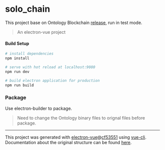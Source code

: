 # solo_chain

This project base on Ontology Blockchain [release](https://github.com/ontio/ontology/releases), run in test mode.


> An electron-vue project

#### Build Setup

``` bash
# install dependencies
npm install

# serve with hot reload at localhost:9080
npm run dev

# build electron application for production
npm run build


```

### Package

Use electron-builder to package.

> Need to change the Ontology binary files to orignal files before package.

---

This project was generated with [electron-vue](https://github.com/SimulatedGREG/electron-vue)@[cf53551](https://github.com/SimulatedGREG/electron-vue/tree/cf53551a209b49220525e7de80f1c541d7096aef) using [vue-cli](https://github.com/vuejs/vue-cli). Documentation about the original structure can be found [here](https://simulatedgreg.gitbooks.io/electron-vue/content/index.html).
